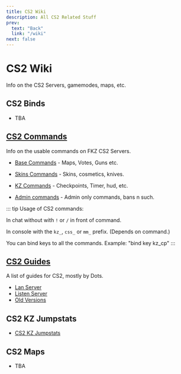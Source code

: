```yaml
---
title: CS2 Wiki
description: All CS2 Related Stuff
prev:
  text: "Back"
  link: "/wiki"
next: false
---
```


# CS2 Wiki

Info on the CS2 Servers, gamemodes, maps, etc.

## CS2 Binds

- TBA

## [CS2 Commands](/wiki/cs2/commands)

Info on the usable commands on FKZ CS2 Servers.

- [Base Commands](/wiki/cs2/commands/help) - Maps, Votes, Guns etc.

- [Skins Commands](/wiki/cs2/commands/skins) - Skins, cosmetics, knives.

- [KZ Commands](/wiki/cs2/commands/kz) - Checkpoints, Timer, hud, etc.

- [Admin commands](/wiki/cs2/commands/admin) - Admin only commands, bans n such.

::: tip
Usage of CS2 commands:

In chat without with `!` or `/` in front of command.

In console with the `kz_`, `css_` or `mm_` prefix. (Depends on command.)

You can bind keys to all the commands. Example: "bind key kz_cp"
:::

## [CS2 Guides](/wiki/cs2/guides)

A list of guides for CS2, mostly by Dots.

- [Lan Server](/wiki/cs2/guides/lan)
- [Listen Server](/wiki/cs2/guides/listen)
- [Old Versions](/wiki/cs2/guides/old-versions)

## CS2 KZ Jumpstats

- [CS2 KZ Jumpstats](/wiki/cs2/jumpstats)

## CS2 Maps

- TBA

